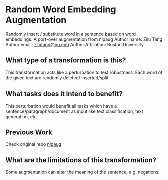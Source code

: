 # Random Word Embedding Augmentation 
Randomly insert / substitute word in a sentence based on word embeddings. A port-over augmentation from nlpaug
Author name: Zilu Tang 
Author email: zilutang@bu.edu
Author Affiliation: Boston University

## What type of a transformation is this?
This transformation acts like a perturbation to test robustness. Each word of the given text are randomly deleted/
inserted/split. 

## What tasks does it intend to benefit?
This perturbation would benefit all tasks which have a sentence/paragraph/document as input like text classification, 
text generation, etc. 

## Previous Work
Check original repo [nlpaug](https://github.com/makcedward/nlpaug)

## What are the limitations of this transformation?
Some augmentation can alter the meaning of the sentence, e.g. negations.
